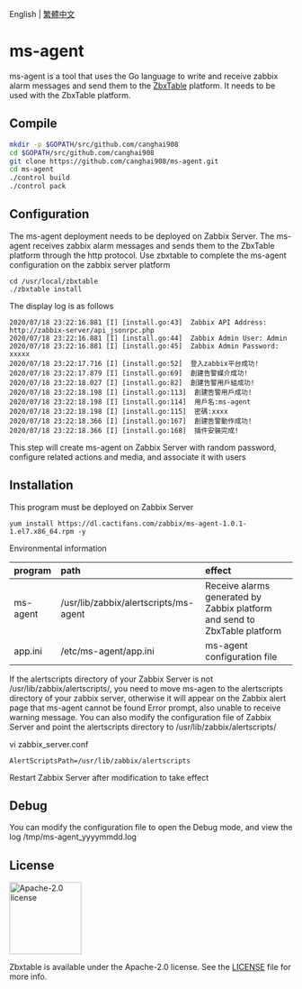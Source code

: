English | [繁體中文](./README.zh-TW.md)

# ms-agent

ms-agent is a tool that uses the Go language to write and receive zabbix alarm messages and send them to the [ZbxTable](https://github.com/canghai908/zbxtable) platform. It needs to be used with the ZbxTable platform.

## Compile

``` bash
mkdir -p $GOPATH/src/github.com/canghai908
cd $GOPATH/src/github.com/canghai908
git clone https://github.com/canghai908/ms-agent.git
cd ms-agent
./control build
./control pack
```

## Configuration

The ms-agent deployment needs to be deployed on Zabbix Server. The ms-agent receives zabbix alarm messages and sends them to the ZbxTable platform through the http protocol. Use zbxtable to complete the ms-agent configuration on the zabbix server platform

``` 
cd /usr/local/zbxtable
./zbxtable install
```

The display log is as follows

``` 
2020/07/18 23:22:16.881 [I] [install.go:43]  Zabbix API Address: http://zabbix-server/api_jsonrpc.php
2020/07/18 23:22:16.881 [I] [install.go:44]  Zabbix Admin User: Admin
2020/07/18 23:22:16.881 [I] [install.go:45]  Zabbix Admin Password: xxxxx
2020/07/18 23:22:17.716 [I] [install.go:52]  登入zabbix平台成功!
2020/07/18 23:22:17.879 [I] [install.go:69]  創建告警媒介成功!
2020/07/18 23:22:18.027 [I] [install.go:82]  創建告警用戶組成功!
2020/07/18 23:22:18.198 [I] [install.go:113]  創建告警用戶成功!
2020/07/18 23:22:18.198 [I] [install.go:114]  用戶名:ms-agent
2020/07/18 23:22:18.198 [I] [install.go:115]  密碼:xxxx
2020/07/18 23:22:18.366 [I] [install.go:167]  創建告警動作成功!
2020/07/18 23:22:18.366 [I] [install.go:168]  插件安裝完成!
```

This step will create ms-agent on Zabbix Server with random password, configure related actions and media, and associate it with users

## Installation

This program must be deployed on Zabbix Server

``` 
yum install https://dl.cactifans.com/zabbix/ms-agent-1.0.1-1.el7.x86_64.rpm -y
```

Environmental information

| program     | path                           | effect                                             |
| :------- | :------------------------------------ | :----------------------------------------------- |
| ms-agent | /usr/lib/zabbix/alertscripts/ms-agent | Receive alarms generated by Zabbix platform and send to ZbxTable platform |
| app.ini  | /etc/ms-agent/app.ini        | ms-agent configuration file                          |

If the alertscripts directory of your Zabbix Server is not /usr/lib/zabbix/alertscripts/, you need to move ms-agen to the alertscripts directory of your zabbix server, otherwise it will appear on the Zabbix alert page that ms-agent cannot be found Error prompt, also unable to receive warning message.
You can also modify the configuration file of Zabbix Server and point the alertscripts directory to /usr/lib/zabbix/alertscripts/

vi zabbix_server.conf

``` 
AlertScriptsPath=/usr/lib/zabbix/alertscripts
```

Restart Zabbix Server after modification to take effect

## Debug

You can modify the configuration file to open the Debug mode, and view the log /tmp/ms-agent_yyyymmdd.log

## License

<img alt="Apache-2.0 license" src="https://s3-gz01.didistatic.com/n9e-pub/image/apache.jpeg" width="128">

Zbxtable is available under the Apache-2.0 license. See the [LICENSE](LICENSE) file for more info.
